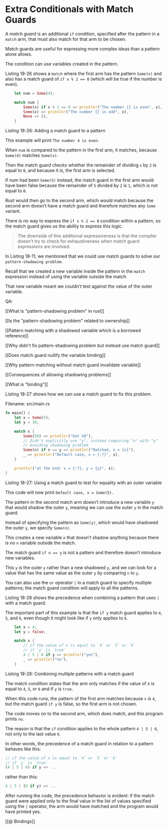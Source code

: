 # Extra Conditionals with Match Guards

A *match guard* is an additional `if` condition, specified after the pattern in a `match` arm, that must also match for that arm to be chosen.

Match guards are useful for expressing more complex ideas than a pattern alone allows.

The condition can use variables created in the pattern.

Listing 18-26 shows a `match` where the first arm has the pattern `Some(x)` and also has a match guard of `if x % 2 == 0` (which will be true if the number is even).

```rust
    let num = Some(4);

    match num {
        Some(x) if x % 2 == 0 => println!("The number {} is even", x),
        Some(x) => println!("The number {} is odd", x),
        None => (),
    }

```

Listing 18-26: Adding a match guard to a pattern

This example will print `The number 4 is even`.

When `num` is compared to the pattern in the first arm, it matches, because `Some(4)` matches `Some(x)`.

Then the match guard checks whether the remainder of dividing `x` by `2` is equal to `0`, and because it is, the first arm is selected.



If num had been `Some(5)` instead, the match guard in the first arm would have been false because the remainder of `5` divided by `2` is `1`, which is not equal to `0`.

Rust would then go to the second arm, which would match because the second arm doesn’t have a match guard and therefore matches any `Some` variant.



There is no way to express the `if x % 2 == 0` condition within a pattern, so the match guard gives us the ability to express this logic.

> The downside of this additional expressiveness is that the compiler doesn't try to check for exhaustiveness when match guard expressions are involved.



In Listing 18-11, we mentioned that we could use match guards to solve our `pattern-shadowing problem`.

Recall that we created a new variable inside the pattern in the `match` expression instead of using the variable outside the match.

That new variable meant we couldn’t test against the value of the outer variable.


QA:

[[What is "pattern-shadowing problem" in rust]]

[[Is the "pattern-shadowing problem" related to ownership]]

[[Pattern matching with a shadowed variable which is a borrowed reference]]

[[Why didn't fix pattern-shadowing problem but instead use match guard]]

[[Does match guard nullify the variable binding]]

[[Why pattern-matching without match guard invalidate variable]]

[[Consequences of allowing shadowing problems]]

[[What is "binding"]]



Listing 18-27 shows how we can use a match guard to fix this problem.


Filename: src/main.rs

```rust
fn main() {
    let x = Some(5);
    let y = 10;

    match x {
        Some(50) => println!("Got 50"),
        // Didn't explicitly use "y", instead comparing "n" with "y"
        // Avoiding shadowing problem
        Some(n) if n == y => println!("Matched, n = {n}"),
        _ => println!("Default case, x = {:?}", x),
    }

    println!("at the end: x = {:?}, y = {y}", x);
}
```

Listing 18-27: Using a match guard to test for equality with an outer variable

This code will now print `Default case, x = Some(5)`.

The pattern in the second match arm doesn’t introduce a new variable `y` that would shadow the outer `y`, meaning we can use the outer `y` in the match guard.

Instead of specifying the pattern as `Some(y)`, which would have shadowed the outer `y`, we specify `Some(n)`.

This creates a new variable `n` that doesn’t shadow anything because there is no `n` variable outside the match.



The match guard `if n == y` is not a pattern and therefore doesn’t introduce new variables.

This `y` is the outer `y` rather than a new shadowed `y`, and we can look for a value that has the same value as the outer `y` by comparing `n` to `y`.



You can also use the `or` operator `|` in a match guard to specify multiple patterns; the match guard condition will apply to all the patterns.

Listing 18-28 shows the precedence when combining a pattern that uses `|` with a match guard.

The important part of this example is that the `if y` match guard applies to `4`, `5`, and `6`, even though it might look like if `y` only applies to `6`.


```rust
    let x = 4;
    let y = false;

    match x {
        // if the value of x is equal to `4` or `5` or `6`
        // if `y` is `true`
        4 | 5 | 6 if y => println!("yes"),
        _ => println!("no"),
    }

```

Listing 18-28: Combining multiple patterns with a match guard

The match condition states that the arm only matches if the value of x is equal to `4`, `5`, or `6` and if `y` is `true`.

When this code runs, the pattern of the first arm matches because `x` is `4`, but the match guard `if y` is false, so the first arm is not chosen.

The code moves on to the second arm, which does match, and this program prints `no`.

The reason is that the `if` condition applies to the whole pattern `4 | 5 | 6`, not only to the last value `6`.

In other words, the precedence of a match guard in relation to a pattern behaves like this:

```rust
// if the value of x is equal to `4` or `5` or `6`
// if `y` is `true`
(4 | 5 | 6) if y => ...
```

rather than this:

```rust
4 | 5 | (6 if y) => ...
```

After running the code, the precedence behavior is evident: if the match guard were applied only to the final value in the list of values specified using the `|` operator, the arm would have matched and the program would have printed yes.



[[@ Bindings]]
